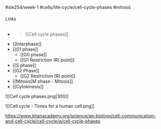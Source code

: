 #sle254/week-1 #cells/life-cycle/cell-cycle-phases #mitosis
###### Links
- > [[Cell cycle phases]]
- [[Interphase]]
- [[G1 phase]]
	- [[G0 phase]]
	- [[G1 Restriction (R) point]]
- [[S phase]]
- [[G2 Phase]]
	- [[G2 Restriction (R) point]]
- [[Mitosis|M phase - Mitosis]]
- [[Cytokinesis]]

![[Cell cycle phases.png|300]]

![[Cell cycle - Times for a human cell.png]]


https://www.khanacademy.org/science/ap-biology/cell-communication-and-cell-cycle/cell-cycle/a/cell-cycle-phases
